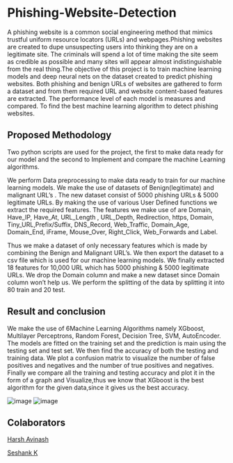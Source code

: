 # Phishing-Website-Detection
A phishing website is a common social engineering method that mimics trustful uniform resource locators (URLs) and webpages.Phishing websites are created to dupe unsuspecting users into thinking they are on a legitimate site. The criminals will spend a lot of time making the site seem as credible as possible and many sites will appear almost indistinguishable from the real thing.The objective of this project is to train machine learning models and deep neural nets on the dataset created to predict phishing websites. Both phishing and benign URLs of websites are gathered to form a dataset and from them required URL and website content-based features are extracted. The performance level of each model is measures and compared. To find the best machine learning algorithm to detect phishing websites.

## Proposed Methodology
Two python scripts are used for the project, the first to make data ready for our model and the second to Implement and compare the machine Learning algorithms. 

We perform Data preprocessing to make data ready to train for our machine learning models. We make the use of datasets of Benign(legitimate) and malignant URL’s . The new dataset consist of 5000 phishing URLs & 5000 legitimate URLs. By making the use of various User Defined functions we extract the required features. The features we make use of are Domain, Have_IP, Have_At, URL_Length , URL_Depth, Redirection, https, Domain, Tiny_URL,Prefix/Suffix, DNS_Record, Web_Traffic, Domain_Age, Domain_End, iFrame, Mouse_Over, Right_Click, Web_Forwards and Label. 

Thus we make a dataset of only necessary features which is made by combining the Benign and Malignant URL’s. We then export the dataset to a csv file which is used for our machine learning models. We finally extracted 18 features for 10,000 URL which has 5000 phishing & 5000 legitimate URLs. We drop the Domain column and make a new dataset since Domain column won’t help us. We perform the splitting of the data by splitting it into 80 train and 20 test. 

## Result and conclusion 
We make the use of 6Machine Learning Algorithms namely XGboost, Multilayer Perceptrons, Random Forest, Decision Tree, SVM, AutoEncoder. The models are fitted on the training set and the prediction is main using the testing set and test set. We then find the accuracy of both the testing and training data. We plot a confusion matrix to visualize the number of false positives and negatives and the number of true positives and negatives. Finally we compare all the training and testing accuracy and plot it in the form of a graph and Visualize,thus we know that XGboost is the best algorithm for the given data,since it gives us the best accuracy.

![image](https://user-images.githubusercontent.com/64661719/145406126-e05a9570-311e-4a06-bb8a-5e1f61dd1ebd.png)
![image](https://user-images.githubusercontent.com/64661719/145406143-743d76f1-8023-4ea9-8422-34f419c8d356.png)

## Colaborators
[Harsh Avinash](https://github.com/Harsh-Avinash)

[Seshank K](https://github.com/Seshank-k)
